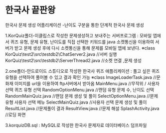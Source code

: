 # 한국사 끝판왕
한국사 문제 생성 어플리케이션 -난이도 구분을 통한 단계적 한국사 문제 생성

1.KorQuiz폴더-이클립스로 작성한 문제생성하고 보내주는 서버프로그램 : 모바일 앱에서 퀴즈 유형, 문제 유형, 난이도를 직접 선택한 키워드를 java
소켓통신을 이용하여 서버가 받고 문제 생성 후에 다시 소켓통신을 통해 문제를 
모바일 앱에 보낸다. 
※class
KorQuiz\test2\src\testdb2\ChatServer2.java //서버 실행
KorQuiz\test2\src\testdb2\ServerThread2.java //소켓 연결 ,문제 생성
              
2.one폴더-안드로이드 스튜디오로 작성한 한국사 퀴즈 애플리케이션     : 풀고 싶은 퀴즈유형을 선택하여 풀어볼 수 있고 결과 확인 가능
※class
ImageLoaderTask.java //문화재 이미지를 url을 이용하여 ftp서버에서 받아옴
MainMenu.java //무작위 / 사용자 선택 퀴즈 유형 선택
RandomOptionMenu.java //랜덤 유형 문제 수, 난이도 선택
RandomMainQuiz.java //랜덤 문제 생성 및 풀이
SelectOptionMenu.java //문제 유형 사용자 선택 메뉴
SelectMainQuiz.java //사용자 선택 문제 생성 및 풀이
ResultList.java //문제풀이 결과
ResultView.java //문제 해설
SplashActivity.java //로딩 화면

3.korquizDB.sql  : MySQL로 작성한 한국사 문제자료 데이터베이스 덤프파일
